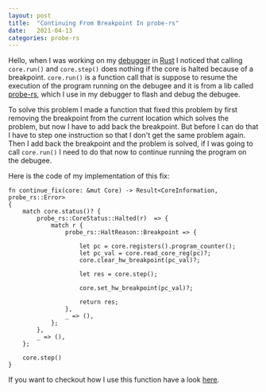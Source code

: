 ```yaml
---
layout: post
title:  "Continuing From Breakpoint In probe-rs"
date:   2021-04-13 
categories: probe-rs
---
```

Hello, when I was working on my [debugger](https://github.com/Blinningjr/master-thesis) in [Rust](https://www.rust-lang.org/) I noticed that calling `core.run()` and `core.step()` does nothing if the core is halted because of a breakpoint.
`core.run()` is a function call that is suppose to resume the execution of the program running on the debugee and it is from a lib called [probe-rs](https://github.com/probe-rs/probe-rs), which I use in my debugger to flash and debug the debugee.


To solve this problem I made a function that fixed this problem by first removing the breakpoint from the current location which solves the problem, but now I have to add back the breakpoint.
But before I can do that I have to step one instruction so that I don't get the same problem again.
Then I add back the breakpoint and the problem is solved, if I was going to call `core.run()` I need to do that now to continue running the program on the debugee.


Here is the code of my implementation of this fix:
```
fn continue_fix(core: &mut Core) -> Result<CoreInformation, probe_rs::Error>
{
    match core.status()? {
        probe_rs::CoreStatus::Halted(r)  => {
            match r {
                probe_rs::HaltReason::Breakpoint => {

                    let pc = core.registers().program_counter();
                    let pc_val = core.read_core_reg(pc)?;
                    core.clear_hw_breakpoint(pc_val)?;

                    let res = core.step();

                    core.set_hw_breakpoint(pc_val)?;

                    return res;
                },
                _ => (),
            };
        },
        _ => (),
    };

    core.step()
}
```

If you want to checkout how I use this function have a look [here](https://github.com/Blinningjr/master-thesis/blob/bb9e85ef037a3943d48b9c413b5ea315a7f6ec81/embedded-rust-debugger/src/commands.rs#L174-L203).

